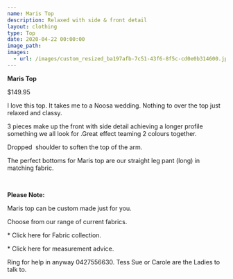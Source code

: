 ```yaml
---
name: Maris Top
description: Relaxed with side & front detail
layout: clothing
type: Top
date: 2020-04-22 00:00:00
image_path:
images:
  - url: /images/custom_resized_ba197afb-7c51-43f6-8f5c-cd0e0b314600.jpg
---
```


**Maris Top**

$149.95

I love this top. It takes me to a Noosa wedding. Nothing to over the top just relaxed and classy.

3 pieces make up the front with side detail achieving a longer profile something we all look for .Great effect teaming 2 colours together.

Dropped&nbsp; shoulder to soften the top of the arm.&nbsp;

The perfect bottoms for Maris top are our straight leg pant (long) in matching fabric.&nbsp;

&nbsp;

**Please Note:**

Maris top can be custom made just for you.

Choose from our range of current fabrics.

\* Click here for Fabric collection.

\* Click here for measurement advice.

Ring for help in anyway 0427556630. Tess Sue or Carole are the Ladies to talk to.
